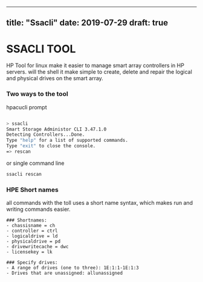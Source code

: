 
---
title: "Ssacli"
date: 2019-07-29
draft: true
---

# SSACLI TOOL

HP Tool for linux make it easier to manage smart array controllers in HP servers. will the shell it make simple to  create, delete and repair the logical and physical drives on the smart array.

### Two ways to the tool

hpacucli prompt
```bash

> ssacli
Smart Storage Administor CLI 3.47.1.0
Detecting Controllers...Done.
Type "help" for a list of supported commands.
Type "exit" to close the console.
=> rescan

```
or single command line

```bash
ssacli rescan
```

### HPE Short names

all commands with the toll uses a short name syntax, which makes run and writing commands easier.

```
### Shortnames:
- chassisname = ch
- controller = ctrl 
- logicaldrive = ld
- physicaldrive = pd 
- drivewritecache = dwc
- licensekey = lk

### Specify drives:
- A range of drives (one to three): 1E:1:1-1E:1:3
- Drives that are unassigned: allunassigned
```



